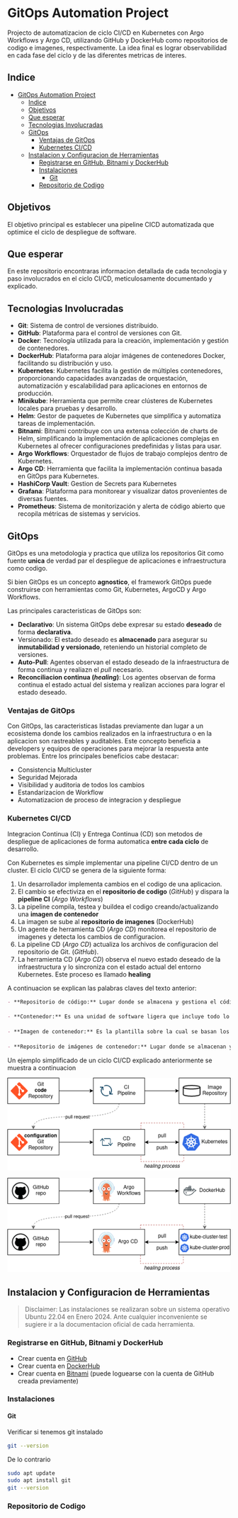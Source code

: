 # GitOps Automation Project

Projecto de automatizacion de ciclo CI/CD en Kubernetes con Argo Workflows y Argo CD, utilizando GitHub y DockerHub como repositorios de codigo e imagenes, respectivamente. La idea final es lograr observabilidad en cada fase del ciclo y de las diferentes metricas de interes.

## Indice

- [GitOps Automation Project](#gitops-automation-project)
  - [Indice](#indice)
  - [Objetivos](#objetivos)
  - [Que esperar](#que-esperar)
  - [Tecnologias Involucradas](#tecnologias-involucradas)
  - [GitOps](#gitops)
    - [Ventajas de GitOps](#ventajas-de-gitops)
    - [Kubernetes CI/CD](#kubernetes-cicd)
  - [Instalacion y Configuracion de Herramientas](#instalacion-y-configuracion-de-herramientas)
    - [Registrarse en GitHub, Bitnami y DockerHub](#registrarse-en-github-bitnami-y-dockerhub)
    - [Instalaciones](#instalaciones)
      - [Git](#git)
    - [Repositorio de Codigo](#repositorio-de-codigo)

## Objetivos

El objetivo principal es establecer una pipeline CICD automatizada que optimice el ciclo de despliegue de software.

## Que esperar

En este repositorio encontraras informacion detallada de cada tecnologia y paso involucrados en el ciclo CI/CD, meticulosamente documentado y explicado.

## Tecnologias Involucradas

- **Git**: Sistema de control de versiones distribuido.
- **GitHub**: Plataforma para el control de versiones con Git.
- **Docker**: Tecnología utilizada para la creación, implementación y gestión de contenedores.
- **DockerHub**: Plataforma para alojar imágenes de contenedores Docker, facilitando su distribución y uso.
- **Kubernetes**: Kubernetes facilita la gestión de múltiples contenedores, proporcionando capacidades avanzadas de orquestación, automatización y escalabilidad para aplicaciones en entornos de producción.
- **Minikube**: Herramienta que permite crear clústeres de Kubernetes locales para pruebas y desarrollo.
- **Helm**: Gestor de paquetes de Kubernetes que simplifica y automatiza tareas de implementación.
- **Bitnami**: Bitnami contribuye con una extensa colección de charts de Helm, simplificando la implementación de aplicaciones complejas en Kubernetes al ofrecer configuraciones predefinidas y listas para usar.
- **Argo** **Workflows**: Orquestador de flujos de trabajo complejos dentro de Kubernetes.
- **Argo** **CD**: Herramienta que facilita la implementación continua basada en GitOps para Kubernetes.
- **HashiCorp Vault**: Gestion de Secrets para Kubernetes
- **Grafana**: Plataforma para monitorear y visualizar datos provenientes de diversas fuentes.
- **Prometheus**: Sistema de monitorización y alerta de código abierto que recopila métricas de sistemas y servicios.

## GitOps

GitOps es una metodologia y practica que utiliza los repositorios Git como fuente **unica** de verdad par el despliegue de aplicaciones e infraestructura como codigo.

Si bien GitOps es un concepto **agnostico**, el framework GitOps puede construirse con herramientas como Git, Kubernetes, ArgoCD y Argo Workflows.

Las principales caracteristicas de GitOps son:

- **Declarativo**: Un sistema GitOps debe expresar su estado **deseado** de forma **declarativa**.
- Versionado: El estado deseado es **almacenado** para asegurar su **inmutabilidad y versionado**, reteniendo un historial completo de versiones.
- **Auto-Pull**: Agentes observan el estado deseado de la infraestructura de forma continua y realiazn el *pull* necesario.
- **Reconciliacion continua (*healing*)**: Los agentes observan de forma continua el estado actual del sistema y realizan acciones para lograr el estado deseado.

### Ventajas de GitOps

Con GitOps, las caracteristicas listadas previamente dan lugar a un ecosistema donde los cambios realizados en la infraestructura o en la aplicacion son rastreables y auditables. Este concepto beneficia a developers y equipos de operaciones para mejorar la respuesta ante problemas. Entre los principales beneficios cabe destacar:

- Consistencia Multicluster
- Seguridad Mejorada
- Visibilidad y auditoria de todos los cambios
- Estandarizacion de Workflow
- Automatizacion de proceso de integracion y despliegue

### Kubernetes CI/CD

Integracion Continua (CI) y Entrega Continua (CD) son metodos de despliegue de aplicaciones de forma automatica **entre cada ciclo** de desarrollo.

Con Kubernetes es simple implementar una pipeline CI/CD dentro de un cluster. El ciclo CI/CD se genera de la siguiente forma:

1. Un desarrollador implementa cambios en el codigo de una aplicacion.
2. El cambio se efectiviza en el **repositorio de codigo** (*GitHub*) y dispara la **pipeline CI** (*Argo Workflows*)
3. La pipeline compila, testea y buildea el codigo creando/actualizando una **imagen de contenedor**
4. La imagen se sube al **repositorio de imagenes** (DockerHub)
5. Un agente de herramienta CD (*Argo CD*) monitorea el repositorio de imagenes y detecta los cambios de configuracion.
6. La pipeline CD (*Argo CD*) actualiza los archivos de configuracion del repositorio de Git. (*GitHub*).
7. La herramienta CD (*Argo CD*) observa el nuevo estado deseado de la infraestructura y lo sincroniza con el estado actual del entorno Kubernetes. Este proceso es llamado **healing**

A continuacion se explican las palabras claves del texto anterior:

```md
- **Repositorio de código:** Lugar donde se almacena y gestiona el código fuente de un software. GitHub permite colaborar, versionar y controlar el código de los proyectos.

- **Contenedor:** Es una unidad de software ligera que incluye todo lo necesario para ejecutar una aplicación, como bibliotecas, código, tiempo de ejecución y dependencias. Los contenedores son independientes de la infraestructura y pueden ejecutarse de manera consistente diferentes entornos.

- **Imagen de contenedor:** Es la plantilla sobre la cual se basan los contenedores para ejecutar instancias específicas de una aplicación.

- **Repositorio de imágenes de contenedor:** Lugar donde se almacenan y organizan las imágenes de contenedor, por ejemploDockerHub. Estos repositorios permiten subir, descargar y gestionar imágenes de contenedor, lo que facilita la distribución y la implementación de aplicaciones en entornos basados en contenedores, por ejemplo un cluster Kubernetes.
```

Un ejemplo simplificado de un ciclo CI/CD explicado anteriormente se muestra a continuacion 

![cicd teorico](img/githubteorico.png)

![cicd practico](img/githubpractico.png)

## Instalacion y Configuracion de Herramientas

> Disclaimer: Las instalaciones se realizaran sobre un sistema operativo Ubuntu 22.04 en Enero 2024. Ante cualquier inconveniente se sugiere ir a la documentacion oficial de cada herramienta.

### Registrarse en GitHub, Bitnami y DockerHub

- Crear cuenta en [GitHub](https://github.com/)
- Crear cuenta en [DockerHub](https://hub.docker.com/)
- Crear cuenta en [Bitnami](https://bitnami.com/) (puede loguearse con la cuenta de GitHub creada previamente)

### Instalaciones

#### Git

Verificar si tenemos git instalado 

```sh
git --version
```

De lo contrario 

```sh
sudo apt update
sudo apt install git
git --version
```



### Repositorio de Codigo

